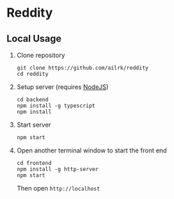 # Reddity

## Local Usage

1. Clone repository

   ```
   git clone https://github.com/ailrk/reddity
   cd reddity
   ```

2. Setup server (requires [NodeJS](https://nodejs.org/en/))

   ```
   cd backend
   npm install -g typescript
   npm install
   ```

3. Start server

   ```
   npm start
   ```

4. Open another terminal window to start the front end

   ```
   cd frontend
   npm install -g http-server
   npm start
   ```
   Then open `http://localhost`


